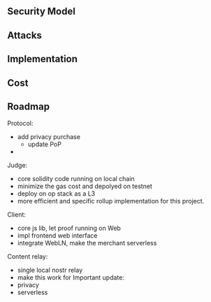## Security Model 


## Attacks 

## 

## Implementation 

## Cost 

## Roadmap 

Protocol: 
- add privacy purchase 
    - update PoP 
- 
Judge: 
- core solidity code running on local chain 
- minimize the gas cost and depolyed on testnet 
- deploy on op stack as a L3 
- more efficient and specific rollup implementation for this project. 

Client: 
- core js lib, let proof running on Web 
- impl frontend web interface 
- integrate WebLN, make the merchant serverless 

Content relay: 
- single local nostr relay 
- make this work for 
Important update: 
- privacy 
- serverless 


